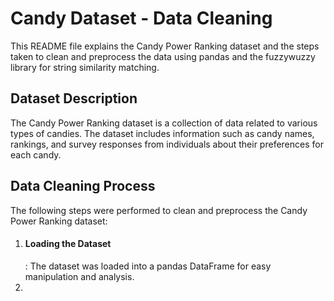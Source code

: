 # Candy Dataset - Data Cleaning
This README file explains the Candy Power Ranking dataset and the steps taken to clean and preprocess the data using pandas and the fuzzywuzzy library for string similarity matching.
## Dataset Description
The Candy Power Ranking dataset is a collection of data related to various types of candies. The dataset includes information such as candy names, rankings, and survey responses from individuals about their preferences for each candy.
## Data Cleaning Process
The following steps were performed to clean and preprocess the Candy Power Ranking dataset:
1. <h4>Loading the Dataset</h4>: The dataset was loaded into a pandas DataFrame for easy manipulation and analysis.
2. 

